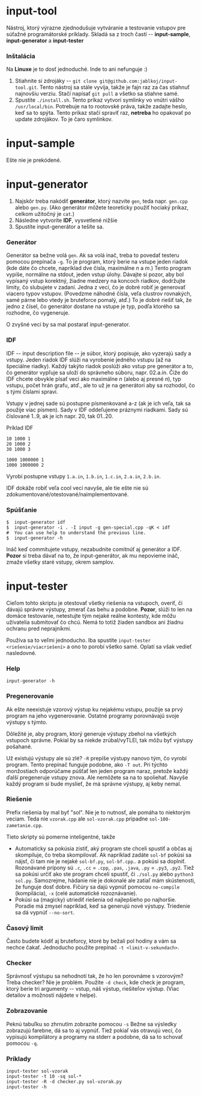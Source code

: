 # input-tool
Nástroj, ktorý výrazne zjednodušuje vytváranie a testovanie vstupov pre súťažné programátorské príklady. 
Skladá sa z troch častí -- **input-sample**, **input-generator** a **input-tester**

### Inštalácia
Na **Linuxe** je to dosť jednoduché. Inde to ani nefunguje :)

1. Stiahnite si zdrojáky -- `git clone git@github.com:jablkoj/input-tool.git`. Tento nástroj sa stále vyvíja, takže je fajn
raz za čas stiahnuť najnovšiu verziu. Stačí napísať `git pull` a všetko sa stiahne samé.
2. Spustite `./install.sh`. Tento príkaz vytvorí symlinky vo vnútri vášho  `/usr/local/bin`. 
Potrebuje na to rootovské práva, takže zadajte heslo, keď sa to spýta. Tento príkaz stačí spraviť raz,
**netreba** ho opakovať po update zdrojákov. To je čaro symlinkov. 

# input-sample
Ešte nie je prekódené.

# input-generator

1. Najskôr treba nakódiť **generátor**, ktorý nazvite `gen`, teda napr. `gen.cpp` alebo `gen.py`. 
(Ako generátor môžete teoreticky použiť hociaký príkaz, celkom užitočný je `cat`.)
2. Následne vytvoríte **IDF**, vysvetlené nižšie
3. Spustíte input-generátor a tešíte sa.

### Generátor
Generátor sa bežne volá `gen`. Ak sa volá inač, treba to povedať testeru pomocou prepínača `-g`.
To je program, ktorý berie na vstupe jeden riadok (kde dáte čo chcete, napríklad dve čísla, maximálne $n$ a $m$.)
Tento program vypíše, normálne na stdout, jeden vstup úlohy. Dávajte si pozor, aby bol vypísaný vstup korektný,
žiadne medzery na koncoch riadkov, dodržujte limity, čo slubujete v zadaní. 
Jedna z vecí, čo je dobré robiť je generovať viacero typov vstupov.
(Povedzme náhodné čísla, veľa clustrov rovnakých, samé párne lebo vtedy je bruteforce pomalý, atď.) 
To je dobré riešiť tak, že jedno z čísel, čo generátor dostane na vstupe je typ, 
podľa ktorého sa rozhodne, čo vygeneruje.

O zvyšné veci by sa mal postarať input-generator.

### IDF
IDF -- input description file -- je súbor, ktorý popisuje, ako vyzerajú sady a vstupy. 
Jeden riadok IDF slúži na vyrobenie jedného vstupu (až na špeciálne riadky). 
Každý takýto riadok poslúži ako vstup pre generátor a to, čo generátor vypľuje sa uloží do správneho súboru,
napr. 02.a.in. Čiže do IDF chcete obvykle písať veci ako maximálne $n$ (alebo aj presné $n$), typ vstupu, 
počet hrán grafu, atď., ale to už je na generátori aby sa rozhodol, čo s tými číslami spraví.

Vstupy v jednej sade sú postupne písmenkované a-z (ak je ich veľa, tak sa použije viac písmen). 
Sady v IDF oddeľujeme práznymi riadkami. Sady sú číslované 1..9, ak je ich napr. 20, tak 01..20.

Príklad IDF
```
10 1000 1
20 1000 2
30 1000 3

1000 1000000 1
1000 1000000 2
```
Vyrobí postupne vstupy `1.a.in`, `1.b.in`, `1.c.in`, `2.a.in`, `2.b.in`.

IDF dokáže robiť veľa cool vecí navyše, ale tie ešte nie sú zdokumentované/otestované/naimplementované. 

### Spúšťanie

```
$  input-generator idf
$  input-generator -i . -I input -g gen-special.cpp -qK < idf
#  You can use help to understand the previous line.
$  input-generator -h 
```

Ináč keď commitujete vstupy, nezabudnite comitnúť aj generátor a IDF.
**Pozor** si treba dávať na to, že input-generátor, ak mu nepovieme ináč, 
zmaže všetky staré vstupy, okrem samplov.

# input-tester

Cieľom tohto skriptu je otestovať všetky riešenia na vstupoch, overiť, 
či dávajú správne výstupy, zmerať čas behu a podobne. **Pozor**, slúži to len na domáce testovanie, 
netestujte tým nejaké reálne kontesty, kde môžu užívatelia submitovať čo chcú. 
Nemá to totiž žiaden sandbox ani žiadnu ochranu pred neprajníkmi.

Používa sa to veľmi jednoducho. Iba spustíte `input-tester <riešenie/viacriešení>` a ono to porobí všetko samé.
Oplatí sa však vedieť nasledovné. 

### Help
```
input-generator -h
```

### Pregenerovanie
Ak ešte neexistuje vzorový výstup ku nejakému vstupu, použije sa prvý program na jeho vygenerovanie. 
Ostatné programy porovnávajú svoje výstupy s týmto.

Dôležité je, aby program, ktorý generuje výstupy zbehol na všetkých vstupoch správne. Pokial by sa niekde zrúbal/vyTLEl, tak môžu byť výstupy pošahané. 

Už existujú výstupy ale sú zlé? `-R` prepíše výstupy nanovo tým, čo vyrobí program. Tento prepínač funguje podobne, ako `-T out`. 
Pri týchto monžostiach odporúčame púšťať len jeden program naraz, pretože každý ďalší pregeneruje vstupy znova. 
Ale nemôžete sa na to spoliehať. Navyše každý program si bude myslieť, že má správne výstupy, aj keby nemal.

### Riešenie
Prefix riešenia by mal byť "sol". Nie je to nutnosť, ale pomáha to niektorým veciam. 
Teda nie `vzorak.cpp` ale `sol-vzorak.cpp` pripadne `sol-100-zametanie.cpp`.

Tieto skripty sú pomerne inteligentné, takže
* Automaticky sa pokúsia zistiť, aký program ste chceli spustiť a občas aj skompiluje, čo treba skompilovať. 
Ak napríklad zadáte `sol-bf` pokúsi sa nájsť, či tam nie je nejaké `sol-bf.py`, `sol-bf.cpp`.. a pokúsi sa doplniť.
Rozonávané prípony sú `.c`, `.cc` = `.cpp`, `.pas`, `.java`, `.py` = `.py3`, `.py2`. 
Tiež sa pokúsi určiť ako ste program chceli spustiť, či `./sol.py` alebo `python3 sol.py`. 
Samozrejme, hádanie nie je dokonalé ale zatiaľ mám skústenosti, že funguje dosť dobre. 
Fičúry sa dajú vypnúť pomocou `no-compile` (kompilácia), `-x` (celé automatické rozoznávanie).
* Pokúsi sa (magicky) utriediť riešenia od najlepšieho po najhoršie. Poradie má zmysel napríklad, keď sa generujú nové výstupy. 
Triedenie sa dá vypnúť `--no-sort`.

### Časový limit
Často budete kódiť aj bruteforcy, ktoré by bežali pol hodiny a vám sa nechce čakať. Jednoducho použite prepínač 
`-t <limit-v-sekundach>`. 

### Checker
Správnosť výstupu sa nehodnotí tak, že ho len porovnáme s vzorovým? Treba checker? Nie je problém.
Použite `-d check`, kde check je program, ktorý berie tri argumenty -- vstup, náš výstup, riešiteľov výstup.
(Viac detailov a možností nájdete v helpe).

### Zobrazovanie
Peknú tabuľku so zhrnutím zobrazíte pomocou `-s`
Bežne sa výsledky zobrazujú farebne, dá sa to aj vypnúť. Tiež pokiaľ vás
otravujú veci, čo vypisujú kompilátory a programy na stderr a podobne, dá sa to
schovať pomocou `-q`.

### Príklady

```
input-tester sol-vzorak
input-tester -t 10 -sq sol-* 
input-tester -R -d checker.py sol-vzorak.py
input-tester -h
```

